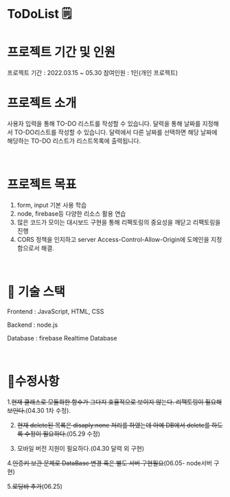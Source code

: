 # ToDoList 🗒

# 프로젝트 기간 및 인원

프로젝트 기간 : 2022.03.15 ~ 05.30
참여인원 : 1인(개인 프로젝트)
<br/>

# 프로젝트 소개

사용자 입력을 통해 TO-DO 리스트를 작성할 수 있습니다.
달력을 통해 날짜를 지정해서 TO-DO리스트를 작성할 수 있습니다.
달력에서 다른 날짜를 선택하면 해당 날짜에 해당하는 TO-DO 리스트가 리스트목록에 출력됩니다.

<br/>

# 프로젝트 목표

1. form, input 기본 사용 학습
2. node, firebase등 다양한 리소스 활용 연습 
3. 많은 코드가 모이는 대시보드 구현을 통해 리팩토링의 중요성을 깨닫고 리팩토링을 진행
4. CORS 정책을 인지하고 server Access-Control-Allow-Origin에 도메인을 지정함으로서 해결. 

<br/>

# 🔨 기술 스택
Frontend : JavaScript, HTML, CSS

Backend : node.js

Database : firebase Realtime Database


<br/>

# 🤔수정사항

1.~~현재 클래스로 모듈화한 함수가 그다지 효율적으로 보이지 않는다. 리팩토링이 필요해보인다.~~(04.30 1차 수정).

2. ~~현재 delete된 목록은 disaply:none 처리를 하였는데 아예 DB에서 delete를 하도록 수정이 필요하다.~~(05.29 수정)

3. 모바일 버전 지원이 필요하다.(04.30 달력 외 구현)

4.~~인증키 보관 문제로 DataBase 변경 혹은 별도 서버 구현필요~~(06.05- node서버 구현)

5.~~로딩바 추가~~(06.25)
